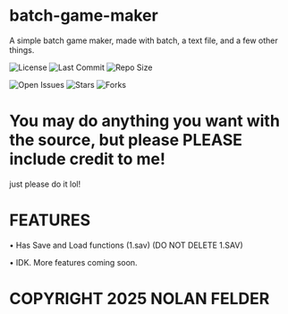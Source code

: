 # batch-game-maker
A simple batch game maker, made with batch, a text file, and a few other things.

![License](https://img.shields.io/badge/license-MIT-blue) ![Last Commit](https://img.shields.io/github/last-commit/computerguy0323/batch-game-maker) ![Repo Size](https://img.shields.io/github/repo-size/computerguy0323/batch-game-maker)

![Open Issues](https://img.shields.io/github/issues/computerguy0323/batch-game-maker) ![Stars](https://img.shields.io/github/stars/computerguy0323/batch-game-maker?style=social) ![Forks](https://img.shields.io/github/forks/computerguy0323/batch-game-maker?style=social)


# You may do anything you want with the source, but please PLEASE include credit to me!
just please do it lol!


# FEATURES

• Has Save and Load functions (1.sav) (DO NOT DELETE 1.SAV)

• IDK. More features coming soon.







# COPYRIGHT 2025 NOLAN FELDER
